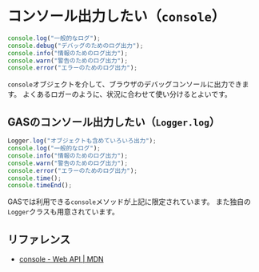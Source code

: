 # コンソール出力したい（`console`）

```js
console.log("一般的なログ");
console.debug("デバッグのためのログ出力");
console.info("情報のためのログ出力");
console.warn("警告のためのログ出力");
console.error("エラーのためのログ出力");
```

`console`オブジェクトを介して、ブラウザのデバッグコンソールに出力できます。
よくあるロガーのように、状況に合わせて使い分けるとよいです。

## GASのコンソール出力したい（`Logger.log`）

```js
Logger.log("オブジェクトも含めていろいろ出力");
console.log("一般的なログ");
console.info("情報のためのログ出力");
console.warn("警告のためのログ出力");
console.error("エラーのためのログ出力");
console.time();
console.timeEnd();
```

GASでは利用できる`console`メソッドが上記に限定されています。
また独自の`Logger`クラスも用意されています。

## リファレンス

- [console - Web API | MDN](https://developer.mozilla.org/ja/docs/Web/API/console)
